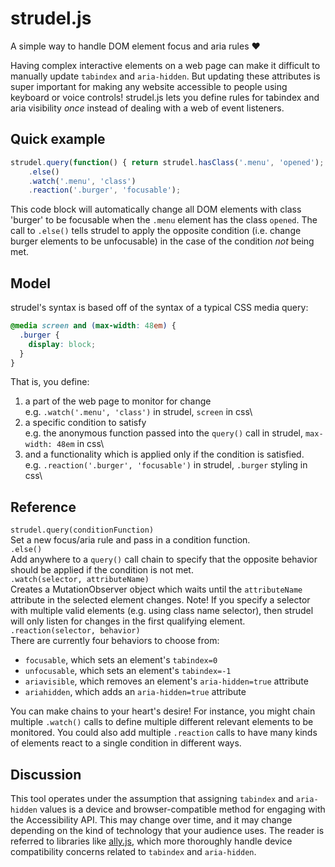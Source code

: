 # strudel.js

A simple way to handle DOM element focus and aria rules :heart:

Having complex interactive elements on a web page can make it difficult to manually update `tabindex` and `aria-hidden`. But updating these attributes is super important for making any website accessible to people using keyboard or voice controls! strudel.js lets you define rules for tabindex and aria visibility *once* instead of dealing with a web of event listeners. 

## Quick example

```javascript
strudel.query(function() { return strudel.hasClass('.menu', 'opened'); })
    .else()
    .watch('.menu', 'class')
    .reaction('.burger', 'focusable');
```
This code block will automatically change all DOM elements with class 'burger' to be focusable when the `.menu` element has the class `opened`. The call to `.else()` tells strudel to apply the opposite condition (i.e. change burger elements to be unfocusable) in the case of the condition *not* being met.


## Model

strudel's syntax is based off of the syntax of a typical CSS media query: 

```css
@media screen and (max-width: 48em) {
  .burger {
    display: block;
  }
}
```
That is, you define:
1. a part of the web page to monitor for change\
e.g. `.watch('.menu', 'class')` in strudel, `screen` in css\
2. a specific condition to satisfy\
e.g. the anonymous function passed into the `query()` call in strudel,  `max-width: 48em` in css\
3. and a functionality which is applied only if the condition is satisfied.\
e.g. `.reaction('.burger', 'focusable')` in strudel, `.burger` styling in css\
  
## Reference

`strudel.query(conditionFunction)`\
Set a new focus/aria rule and pass in a condition function.
\
`.else()`\
Add anywhere to a `query()` call chain to specify that the opposite behavior should be applied if the condition is not met.
\
`.watch(selector, attributeName)`\
Creates a MutationObserver object which waits until the `attributeName` attribute in the selected element changes. Note! If you specify a selector with multiple valid elements (e.g. using class name selector), then strudel will only listen for changes in the first qualifying element.
\
`.reaction(selector, behavior)`\
There are currently four behaviors to choose from: 
  - `focusable`, which sets an element's `tabindex=0`
  - `unfocusable`, which sets an element's `tabindex=-1`
  - `ariavisible`, which removes an element's `aria-hidden=true` attribute
  - `ariahidden`, which adds an `aria-hidden=true` attribute
  
You can make chains to your heart's desire! For instance, you might chain multiple `.watch()` calls to define multiple different relevant elements to be monitored. You could also add multiple `.reaction` calls to have many kinds of elements react to a single condition in different ways.

## Discussion

This tool operates under the assumption that assigning `tabindex` and `aria-hidden` values is a device and browser-compatible method for engaging with the Accessibility API. This may change over time, and it may change depending on the kind of technology that your audience uses. The reader is referred to libraries like [ally.js](https://allyjs.io/), which more thoroughly handle device compatibility concerns related to `tabindex` and `aria-hidden`.